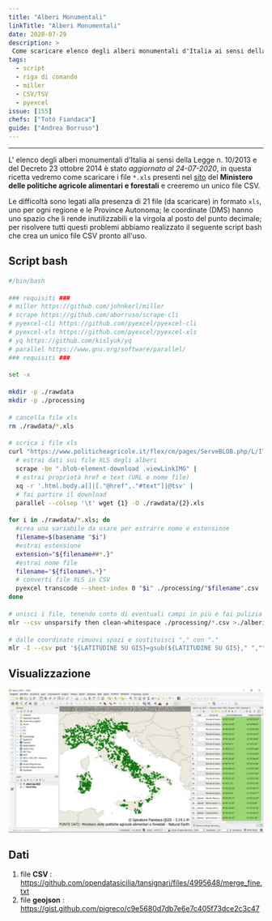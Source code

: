 ```yaml
---
title: "Alberi Monumentali"
linkTitle: "Alberi Monumentali"
date: 2020-07-29
description: >
 Come scaricare elenco degli alberi monumentali d'Italia ai sensi della Legge n. 10/2013 e del Decreto 23 ottobre 2014.
tags:
  - script
  - riga di comando
  - miller
  - CSV/TSV
  - pyexcel
issue: [155]
chefs: ["Totò Fiandaca"]
guide: ["Andrea Borruso"]
---
```


---

L' elenco degli alberi monumentali d'Italia ai sensi della Legge n. 10/2013 e del Decreto 23 ottobre 2014 è stato _aggiornato al 24-07-2020_, in questa ricetta vedremo come scaricare i file `*.xls` presenti nel [sito](https://www.politicheagricole.it/flex/cm/pages/ServeBLOB.php/L/IT/IDPagina/11260) del **Ministero delle politiche agricole alimentari e forestali** e creeremo un unico file CSV.

Le difficoltà sono legati alla presenza di 21 file (da scaricare) in formato `xls`, uno per ogni regione e le Province Autonoma; le coordinate (DMS) hanno uno spazio che li rende inutilizzabili e la virgola al posto del punto decimale; per risolvere tutti questi problemi abbiamo realizzato il seguente script bash che crea un unico file CSV pronto all'uso.

## Script bash

```bash
#/bin/bash

### requisiti ###
# miller https://github.com/johnkerl/miller
# scrape https://github.com/aborruso/scrape-cli
# pyexcel-cli https://github.com/pyexcel/pyexcel-cli
# pyexcel-xls https://github.com/pyexcel/pyexcel-xls
# yq https://github.com/kislyuk/yq
# parallel https://www.gnu.org/software/parallel/
### requisiti ###

set -x

mkdir -p ./rawdata
mkdir -p ./processing

# cancella file xls
rm ./rawdata/*.xls

# scrica i file xls
curl "https://www.politicheagricole.it/flex/cm/pages/ServeBLOB.php/L/IT/IDPagina/11260" |
  # estrai dati sui file XLS degli alberi
  scrape -be ".blob-element-download .viewLinkIMG" |
  # estrai proprietà href e text (URL e nome file)
  xq -r '.html.body.a[]|[."@href",."#text"]|@tsv' |
  # fai partire il download
  parallel --colsep '\t' wget {1} -O ./rawdata/{2}.xls

for i in ./rawdata/*.xls; do
  #crea una variabile da usare per estrarre nome e estensione
  filename=$(basename "$i")
  #estrai estensione
  extension="${filename##*.}"
  #estrai nome file
  filename="${filename%.*}"
  # converti file XLS in CSV
  pyexcel transcode --sheet-index 0 "$i" ./processing/"$filename".csv
done

# unisci i file, tenendo conto di eventuali campi in più e fai pulizia di eventuali spazi bianchi in più
mlr --csv unsparsify then clean-whitespace ./processing/*.csv >./alberi.csv

# dalle coordinate rimuovi spazi e sostituisci "," con "."
mlr -I --csv put '${LATITUDINE SU GIS}=gsub(${LATITUDINE SU GIS}," ","");${LONGITUDINE SU GIS}=gsub(${LONGITUDINE SU GIS}," ","");${LATITUDINE SU GIS}=gsub(${LATITUDINE SU GIS},",",".");${LONGITUDINE SU GIS}=gsub(${LONGITUDINE SU GIS},",",".")' ./alberi.csv
```

## Visualizzazione

![](qgis.jpg)

## Dati

1. file **CSV** : <https://github.com/opendatasicilia/tansignari/files/4995648/merge_fine.txt>
2. file **geojson** : <https://gist.github.com/pigreco/c9e5680d7db7e6e7c405f73dce2c3c47>
